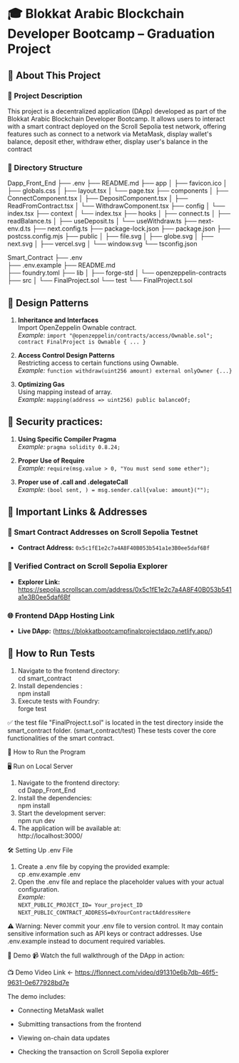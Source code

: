 # 🎓 Blokkat Arabic Blockchain Developer Bootcamp – Graduation Project

## 📌 About This Project

### 🔹 Project Description

This project is a decentralized application (DApp) developed as part of the Blokkat Arabic Blockchain Developer Bootcamp. It allows users to interact with a smart contract deployed on the Scroll Sepolia test network, offering features such as connect to a network via MetaMask, display wallet's balance, deposit ether, withdraw ether, display user's balance in the contract

### 🔹 Directory Structure

Dapp_Front_End
├── .env
├── README.md
├── app
│   ├── favicon.ico
│   ├── globals.css
│   ├── layout.tsx
│   └── page.tsx
├── components
│   ├── ConnectComponent.tsx
│   ├── DepositComponent.tsx
│   ├── ReadFromContract.tsx
│   └── WithdrawComponent.tsx
├── config
│   └── index.tsx
├── context
│   └── index.tsx
├── hooks
│   ├── connect.ts
│   ├── readBalance.ts
│   ├── useDeposit.ts
│   └── useWithdraw.ts
├── next-env.d.ts
├── next.config.ts
├── package-lock.json
├── package.json
├── postcss.config.mjs
├── public
│   ├── file.svg
│   ├── globe.svg
│   ├── next.svg
│   ├── vercel.svg
│   └── window.svg
└── tsconfig.json

Smart_Contract
├── .env        
├── .env.example
├── README.md   
├── foundry.toml
├── lib
│   ├── forge-std
│   └── openzeppelin-contracts
├── src
│   └── FinalProject.sol
└── test
    └── FinalProject.t.sol


## 🧠 Design Patterns

1. **Inheritance and Interfaces**  
   Import OpenZeppelin Ownable contract.  
   _Example:_ `import "@openzeppelin/contracts/access/Ownable.sol";`         
               `contract FinalProject is Ownable { ... }`
   
3. **Access Control Design Patterns**  
   Restricting access to certain functions using Ownable.  
   _Example:_ `function withdraw(uint256 amount) external onlyOwner {...}`

4. **Optimizing Gas**  
   Using mapping instead of array.  
   _Example:_ `mapping(address => uint256) public balanceOf;`
   
## 🔐 Security practices:

1. **Using Specific Compiler Pragma**   
    _Example:_ `pragma solidity 0.8.24;`

2. **Proper Use of Require**   
    _Example:_ `require(msg.value > 0, "You must send some ether");`

3. **Proper use of .call and .delegateCall**   
    _Example:_ `(bool sent, ) = msg.sender.call{value: amount}("");`

## 🔗 Important Links & Addresses
### 📝 Smart Contract Addresses on Scroll Sepolia Testnet

- **Contract Address:** `0x5c1fE1e2c7a4A8F40B053b541a1e3B0ee5daf6Bf`

### 🧾 Verified Contract on Scroll Sepolia Explorer

- **Explorer Link:** https://sepolia.scrollscan.com/address/0x5c1fE1e2c7a4A8F40B053b541a1e3B0ee5daf6Bf

### 🌐 Frontend DApp Hosting Link

- **Live DApp:** (https://blokkatbootcampfinalprojectdapp.netlify.app/)

## 🧪 How to Run Tests

1. Navigate to the frontend directory:    
    cd smart_contract
2. Install dependencies :   
    npm install
3. Execute tests with Foundry:   
    forge test

✅ the test file "FinalProject.t.sol" is located in the test directory inside the smart_contract folder. (smart_contract/test) 
These tests cover the core functionalities of the smart contract.

🚀 How to Run the Program

🖥️ Run on Local Server

1. Navigate to the frontend directory:  
    cd Dapp_Front_End
2. Install the dependencies:  
    npm install
3. Start the development server:  
    npm run dev
4. The application will be available at:  
    http://localhost:3000/

🛠️ Setting Up .env File

1. Create a .env file by copying the provided example:   
    cp .env.example .env
2. Open the .env file and replace the placeholder values with your actual configuration.   
    _Example:_    
       `NEXT_PUBLIC_PROJECT_ID= Your_project_ID`         
       `NEXT_PUBLIC_CONTRACT_ADDRESS=0xYourContractAddressHere`    


⚠️ Warning: Never commit your .env file to version control. It may contain sensitive information such as API keys or contract addresses. Use .env.example instead to document required variables.

🎥 Demo 
📹 Watch the full walkthrough of the DApp in action:

📺 Demo Video Link ← https://flonnect.com/video/d91310e6b7db-46f5-9631-0e677928bd7e

The demo includes:

* Connecting MetaMask wallet
        
* Submitting transactions from the frontend

* Viewing on-chain data updates
        
* Checking the transaction on  Scroll Sepolia explorer

